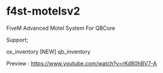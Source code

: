 # f4st-motelsv2
FiveM Advanced Motel System For QBCore

Support;

ox_inventory [NEW]
qb_inventory

Preview : https://www.youtube.com/watch?v=rKd80hBV7-A
